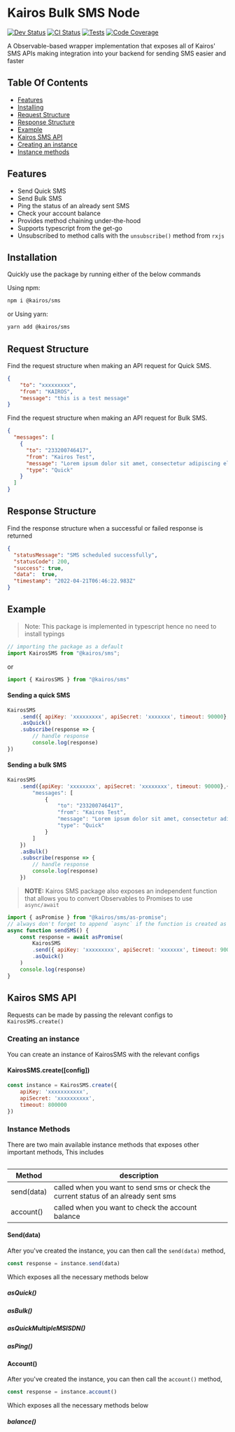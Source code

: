 # Kairos Bulk SMS Node 


[![Dev Status](https://img.shields.io/badge/Status-WIP-yellowgreen)](https://img.shields.io/badge/Status-WIP-yellowgreen)
[![CI Status](https://github.com/Kairos-Afrika/sms-node/actions/workflows/ci.yml/badge.svg)](https://github.com/Kairos-Afrika/sms-node/actions/workflows/ci.yml)
[ ![Tests](https://img.shields.io/badge/Tests-100%25%20Passed-green)](https://img.shields.io/badge/Tests-100%25%20Passed-green)
[![Code Coverage](https://badgen.net/codecov/c/github/vercel/nft)](https://codecov.io/gh/vercel/nft)

A Observable-based wrapper implementation that exposes all of Kairos' SMS APIs making integration into your backend for sending SMS easier and faster
## Table Of Contents
- [Features](#features)
- [Installing](#installation)
- [Request Structure](#request-structure)
- [Response Structure](#response-structure)
- [Example](#example)
- [Kairos SMS API](#kairos-sms-api)
- [Creating an instance](#creating-an-instance)
- [Instance methods](#instance-methods)

## Features
- Send Quick SMS 
- Send Bulk SMS
- Ping the status of an already sent SMS
- Check your account balance
- Provides method chaining under-the-hood
- Supports typescript from the get-go
- Unsubscribed to method calls with the `unsubscribe()` method from `rxjs`

## Installation
Quickly use the package by running either of the below commands

Using npm:
```bash
npm i @kairos/sms
```
or
Using yarn:
```bash
yarn add @kairos/sms
```
## Request Structure
Find the request structure when making an API request for Quick SMS.
```json
{
    "to": "xxxxxxxxx",
    "from": "KAIROS",
    "message": "this is a test message"
}
```
Find the request structure when making an API request for Bulk SMS.
```json
{
  "messages": [
    {
      "to": "233200746417",
      "from": "Kairos Test",
      "message": "Lorem ipsum dolor sit amet, consectetur adipiscing elit",
      "type": "Quick"
    }
  ]
}

```
## Response Structure
Find the response structure when a successful or failed response is returned

```json
{
  "statusMessage": "SMS scheduled successfully",
  "statusCode": 200,
  "success": true,
  "data":  true,
  "timestamp": "2022-04-21T06:46:22.983Z"
}
```
## Example
> Note: This package is implemented in typescript hence no need to install typings

```js
// importing the package as a default
import KairosSMS from "@kairos/sms";
```
or
```js
import { KairosSMS } from "@kairos/sms"
```
#### Sending a quick SMS
```js
KairosSMS
    .send({ apiKey: 'xxxxxxxxx', apiSecret: 'xxxxxxx', timeout: 90000}, {to: "xxxxxxxxxxx", from: "kairos", message: "this is a test message"})
    .asQuick()
    .subscribe(response => {
        // handle response 
        console.log(response)
})
```
#### Sending a bulk SMS
```js
KairosSMS
    .send({apiKey: 'xxxxxxxx', apiSecret: 'xxxxxxxx', timeout: 90000},{
        "messages": [
            {
                "to": "233200746417",
                "from": "Kairos Test",
                "message": "Lorem ipsum dolor sit amet, consectetur adipiscing elit",
                "type": "Quick"
            }
        ]
    })
    .asBulk()
    .subscribe(response => {
        // handle response
        console.log(response)
    })
```
> **NOTE:** Kairos SMS package also exposes an independent function that allows you to convert Observables to Promises to use `async/await`

```js
import { asPromise } from "@kairos/sms/as-promise";
// always don't forget to append `async` if the function is created as found below
async function sendSMS() {
    const response = await asPromise(
        KairosSMS
        .send({ apiKey: 'xxxxxxxxx', apiSecret: 'xxxxxxx', timeout: 90000}, {to: "xxxxxxxxxxx", from: "kairos", message: "this is a test message"})
        .asQuick()
    )
    console.log(response)
}
```
## Kairos SMS API

Requests can be made by passing the relevant configs to `KairosSMS.create()`

### Creating an instance

You can create an instance of KairosSMS with the relevant configs

#### KairosSMS.create([config])
```js
const instance = KairosSMS.create({ 
    apiKey: 'xxxxxxxxxxx', 
    apiSecret: 'xxxxxxxxxx', 
    timeout: 800000
})
```
### Instance Methods
There are two main available instance methods that exposes other important methods, This includes
```html

```
| Method             | description             |
|--------------------|-------------------------|
| send(data)         | called when you want to send sms or check the current status of an already sent sms
| account()          | called when you want to check the account balance

#### Send(data)
After you've created the instance, you can then call the `send(data)` method,
```js
const response = instance.send(data)
```
Which exposes all the necessary methods below
##### asQuick()
##### asBulk()
##### asQuickMultipleMSISDN()
##### asPing()

#### Account()
After you've created the instance, you can then call the `account()` method,
```js
const response = instance.account()
```
Which exposes all the necessary methods below
##### balance()

